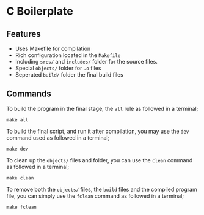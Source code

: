 # C Boilerplate

## Features

- Uses Makefile for compilation
- Rich configuration located in the `Makefile`
- Including `srcs/` and `includes/` folder for the source files.
- Special `objects/` folder for `.o` files
- Seperated `build/` folder the final build files

## Commands

To build the program in the final stage, the `all` rule as followed in a terminal;
```
make all
```

To build the final script, and run it after compilation, you may use the `dev` command used as followed in a terminal;
```
make dev
```

To clean up the `objects/` files and folder, you can use the `clean` command as followed in a terminal;
```
make clean
```

To remove both the `objects/` files, the `build` files and the compiled program file, you can simply use the `fclean` command as followed in a terminal;
```
make fclean
```